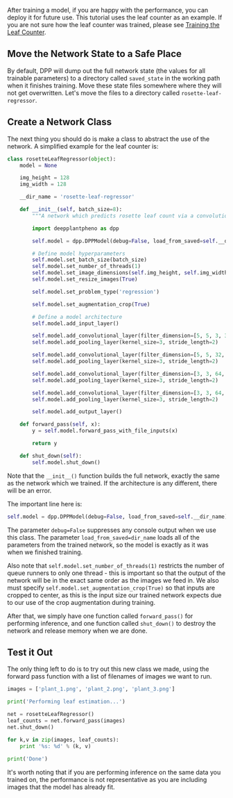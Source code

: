 After training a model, if you are happy with the performance, you can deploy it for future use. This tutorial uses the leaf counter as an example. If you are not sure how the leaf counter was trained, please see [Training the Leaf Counter](/Tutorial-Training-The-Leaf-Counter/).

## Move the Network State to a Safe Place

By default, DPP will dump out the full network state (the values for all trainable parameters) to a directory called `saved_state` in the working path when it finishes training. Move these state files somewhere where they will not get overwritten. Let's move the files to a directory called `rosette-leaf-regressor`.

## Create a Network Class

The next thing you should do is make a class to abstract the use of the network. A simplified example for the leaf counter is:

```python
class rosetteLeafRegressor(object):
    model = None

    img_height = 128
    img_width = 128

    __dir_name = 'rosette-leaf-regressor'

    def __init__(self, batch_size=8):
        """A network which predicts rosette leaf count via a convolutional neural net"""

        import deepplantpheno as dpp

        self.model = dpp.DPPModel(debug=False, load_from_saved=self.__dir_name)

        # Define model hyperparameters
        self.model.set_batch_size(batch_size)
        self.model.set_number_of_threads(1)
        self.model.set_image_dimensions(self.img_height, self.img_width, 3)
        self.model.set_resize_images(True)

        self.model.set_problem_type('regression')

        self.model.set_augmentation_crop(True)

        # Define a model architecture
        self.model.add_input_layer()

        self.model.add_convolutional_layer(filter_dimension=[5, 5, 3, 32], stride_length=1, activation_function='tanh')
        self.model.add_pooling_layer(kernel_size=3, stride_length=2)

        self.model.add_convolutional_layer(filter_dimension=[5, 5, 32, 64], stride_length=1, activation_function='tanh')
        self.model.add_pooling_layer(kernel_size=3, stride_length=2)

        self.model.add_convolutional_layer(filter_dimension=[3, 3, 64, 64], stride_length=1, activation_function='tanh')
        self.model.add_pooling_layer(kernel_size=3, stride_length=2)

        self.model.add_convolutional_layer(filter_dimension=[3, 3, 64, 64], stride_length=1, activation_function='tanh')
        self.model.add_pooling_layer(kernel_size=3, stride_length=2)

        self.model.add_output_layer()

    def forward_pass(self, x):
        y = self.model.forward_pass_with_file_inputs(x)

        return y

    def shut_down(self):
        self.model.shut_down()
```

Note that the `__init__()` function builds the full network, exactly the same as the network which we trained. If the architecture is any different, there will be an error.

The important line here is:

```python
self.model = dpp.DPPModel(debug=False, load_from_saved=self.__dir_name)
```

The parameter `debug=False` suppresses any console output when we use this class. The parameter `load_from_saved=dir_name` loads all of the parameters from the trained network, so the model is exactly as it was when we finished training.

Also note that `self.model.set_number_of_threads(1)` restricts the number of queue runners to only one thread - this is important so that the output of the network will be in the exact same order as the images we feed in. We also must specify `self.model.set_augmentation_crop(True)` so that inputs are cropped to center, as this is the input size our trained network expects due to our use of the crop augmentation during training.

After that, we simply have one function called `forward_pass()` for performing inference, and one function called `shut_down()` to destroy the network and release memory when we are done.

## Test it Out

The only thing left to do is to try out this new class we made, using the forward pass function with a list of filenames of images we want to run.

```python
images = ['plant_1.png', 'plant_2.png', 'plant_3.png']

print('Performing leaf estimation...')

net = rosetteLeafRegressor()
leaf_counts = net.forward_pass(images)
net.shut_down()

for k,v in zip(images, leaf_counts):
    print '%s: %d' % (k, v)
    
print('Done')
```

It's worth noting that if you are performing inference on the same data you trained on, the performance is not representative as you are including images that the model has already fit.